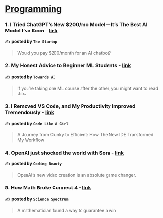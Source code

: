 
<h1><a href=https://medium.com/tag/programming/recommended target="_blank" rel="noopener noreferrer">Programming</a></h1>
<h3>1. I Tried ChatGPT’s New $200/mo Model — It’s The Best AI Model I’ve Seen - <a href="https://medium.com/swlh/i-tried-chatgpts-new-200-mo-model-it-s-the-best-ai-model-i-ve-seen-b64476941dbc" target="_blank" rel="noopener noreferrer">link</a></h3>

✍️ **posted by `The Startup`**

<blockquote>Would you pay $200/month for an AI chatbot?</blockquote>

<h3>2. My Honest Advice to Beginner ML Students - <a href="https://medium.com/towards-artificial-intelligence/my-honest-advice-to-beginner-ml-students-5323383c6197" target="_blank" rel="noopener noreferrer">link</a></h3>

✍️ **posted by `Towards AI`**

<blockquote>If you’re taking one ML course after the other, you might want to read this.</blockquote>

<h3>3. I Removed VS Code, and My Productivity Improved Tremendously - <a href="https://medium.com/code-like-a-girl/i-removed-vs-code-and-my-productivity-improved-tremendously-7d145a7ec1b4" target="_blank" rel="noopener noreferrer">link</a></h3>

✍️ **posted by `Code Like A Girl`**

<blockquote>A Journey from Clunky to Efficient: How The New IDE Transformed My Workflow</blockquote>

<h3>4. OpenAI just shocked the world with Sora - <a href="https://medium.com/coding-beauty/new-openai-sora-model-56e399cd259f" target="_blank" rel="noopener noreferrer">link</a></h3>

✍️ **posted by `Coding Beauty`**

<blockquote>OpenAI’s new video creation is an absolute game changer.</blockquote>

<h3>5. How Math Broke Connect 4 - <a href="https://medium.com/science-spectrum/how-math-broke-connect-4-f58e282e8c8b" target="_blank" rel="noopener noreferrer">link</a></h3>

✍️ **posted by `Science Spectrum`**

<blockquote>A mathematician found a way to guarantee a win</blockquote>

